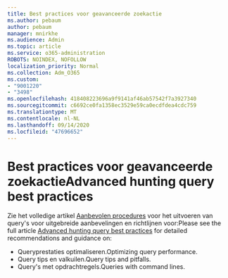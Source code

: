 ```yaml
---
title: Best practices voor geavanceerde zoekactie
ms.author: pebaum
author: pebaum
manager: mnirkhe
ms.audience: Admin
ms.topic: article
ms.service: o365-administration
ROBOTS: NOINDEX, NOFOLLOW
localization_priority: Normal
ms.collection: Adm_O365
ms.custom:
- "9001220"
- "3498"
ms.openlocfilehash: 418408223696a9f9141af46ab57542f7a3927340
ms.sourcegitcommit: c6692ce0fa1358ec3529e59ca0ecdfdea4cdc759
ms.translationtype: MT
ms.contentlocale: nl-NL
ms.lasthandoff: 09/14/2020
ms.locfileid: "47696652"
---
```

# <a name="advanced-hunting-query-best-practices"></a><span data-ttu-id="9e0fe-102">Best practices voor geavanceerde zoekactie</span><span class="sxs-lookup"><span data-stu-id="9e0fe-102">Advanced hunting query best practices</span></span>

<span data-ttu-id="9e0fe-103">Zie het volledige artikel [Aanbevolen procedures](https://docs.microsoft.com/windows/security/threat-protection/microsoft-defender-atp/advanced-hunting-best-practices#optimize-query-performance) voor het uitvoeren van query's voor uitgebreide aanbevelingen en richtlijnen voor:</span><span class="sxs-lookup"><span data-stu-id="9e0fe-103">Please see the full article [Advanced hunting query best practices](https://docs.microsoft.com/windows/security/threat-protection/microsoft-defender-atp/advanced-hunting-best-practices#optimize-query-performance) for detailed recommendations and guidance on:</span></span>
- <span data-ttu-id="9e0fe-104">Queryprestaties optimaliseren.</span><span class="sxs-lookup"><span data-stu-id="9e0fe-104">Optimizing query performance.</span></span>
- <span data-ttu-id="9e0fe-105">Query tips en valkuilen.</span><span class="sxs-lookup"><span data-stu-id="9e0fe-105">Query tips and pitfalls.</span></span>
- <span data-ttu-id="9e0fe-106">Query's met opdrachtregels.</span><span class="sxs-lookup"><span data-stu-id="9e0fe-106">Queries with command lines.</span></span>


